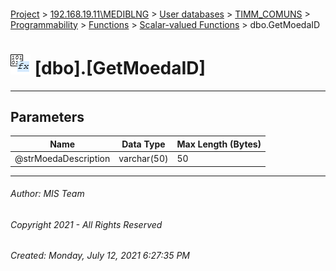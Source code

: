 #### 

[Project](../../../../../../index.md) > [192.168.19.11\\MEDIBLNG](../../../../../index.md) > [User databases](../../../../index.md) > [TIMM_COMUNS](../../../index.md) > [Programmability](../../index.md) > [Functions](../index.md) > [Scalar-valued Functions](Scalar-valued_Functions.md) > dbo.GetMoedaID

# ![Scalar-valued Functions](../../../../../../Images/Function_Scalar32.png) [dbo].[GetMoedaID]

---

## <a name="#parameters"></a>Parameters

| Name | Data Type | Max Length (Bytes) |
|---|---|---|
| @strMoedaDescription | varchar(50) | 50 |


---

###### Author:  MIS Team

###### Copyright 2021 - All Rights Reserved

###### Created: Monday, July 12, 2021 6:27:35 PM

